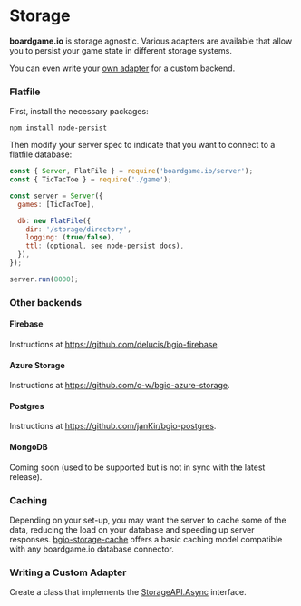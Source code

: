 # Storage

**boardgame.io** is storage agnostic. Various adapters are
available that allow you to persist your game state in
different storage systems.

You can even write your [own adapter](/storage?id=writing-a-custom-adapter)
for a custom backend.

### Flatfile

First, install the necessary packages:

```
npm install node-persist
```

Then modify your server spec to indicate that you want to connect to a flatfile database:

```js
const { Server, FlatFile } = require('boardgame.io/server');
const { TicTacToe } = require('./game');

const server = Server({
  games: [TicTacToe],

  db: new FlatFile({
    dir: '/storage/directory',
    logging: (true/false),
    ttl: (optional, see node-persist docs),
  }),
});

server.run(8000);
```

### Other backends

#### Firebase

Instructions at https://github.com/delucis/bgio-firebase.

#### Azure Storage

Instructions at https://github.com/c-w/bgio-azure-storage.

#### Postgres

Instructions at https://github.com/janKir/bgio-postgres.

#### MongoDB

Coming soon (used to be supported but is not in sync with the
latest release).

### Caching

Depending on your set-up, you may want the server to cache some of the data,
reducing the load on your database and speeding up server responses.
[bgio-storage-cache](https://github.com/delucis/bgio-storage-cache) offers
a basic caching model compatible with any boardgame.io database connector.

### Writing a Custom Adapter

Create a class that implements the [StorageAPI.Async](https://github.com/boardgameio/boardgame.io/blob/master/src/server/db/base.ts) interface.
